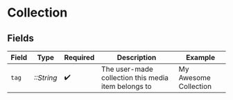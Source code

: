 # Collection


## Fields

| Field                                               | Type                                                | Required                                            | Description                                         | Example                                             |
| --------------------------------------------------- | --------------------------------------------------- | --------------------------------------------------- | --------------------------------------------------- | --------------------------------------------------- |
| `tag`                                               | *::String*                                          | :heavy_check_mark:                                  | The user-made collection this media item belongs to | My Awesome Collection                               |